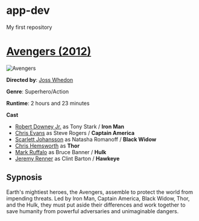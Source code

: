 # app-dev
My first repository
# [Avengers (2012)](https://www.marvel.com/teams-and-groups/avengers)
![Avengers](https://cdn.marvel.com/content/1x/001avn_ons_inl_02_0.jpg)

**Directed by**: [Joss Whedon](https://en.wikipedia.org/wiki/Joss_Whedon)

**Genre**: Superhero/Action

**Runtime**: 2 hours and 23 minutes

**Cast**
- [Robert Downey Jr.](https://en.wikipedia.org/wiki/Robert_Downey_Jr.) as Tony Stark / **Iron Man**
- [Chris Evans](https://en.wikipedia.org/wiki/Chris_Evans_(actor)) as Steve Rogers / **Captain America**
- [Scarlett Johansson](https://en.wikipedia.org/wiki/Scarlett_Johansson) as Natasha Romanoff / **Black Widow**
- [Chris Hemsworth](https://en.wikipedia.org/wiki/Chris_Hemsworth) as **Thor**
- [Mark Ruffalo](https://en.wikipedia.org/wiki/Mark_Ruffalo) as Bruce Banner / **Hulk**
- [Jeremy Renner](https://en.wikipedia.org/wiki/Jeremy_Renner) as Clint Barton / **Hawkeye**

## Sypnosis
Earth's mightiest heroes, the Avengers, assemble to protect the world from impending threats. Led by Iron Man, Captain America, Black Widow, Thor, and the Hulk, they must put aside their differences and work together to save humanity from powerful adversaries and unimaginable dangers.
